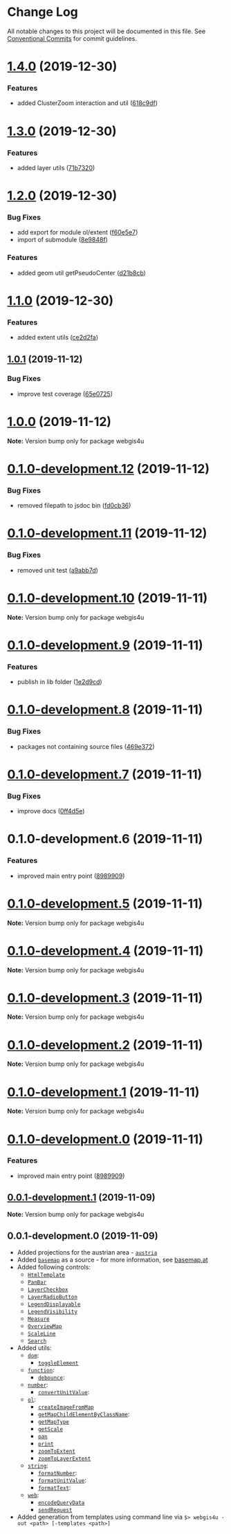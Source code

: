 # Change Log

All notable changes to this project will be documented in this file.
See [Conventional Commits](https://conventionalcommits.org) for commit guidelines.

# [1.4.0](https://github.com/environment-agency-austria/webgis4u/compare/webgis4u@1.3.0...webgis4u@1.4.0) (2019-12-30)


### Features

* added ClusterZoom interaction and util ([618c9df](https://github.com/environment-agency-austria/webgis4u/commit/618c9df36ae3bb80e353814e6965d883507d6168))





# [1.3.0](https://github.com/environment-agency-austria/webgis4u/compare/webgis4u@1.2.0...webgis4u@1.3.0) (2019-12-30)


### Features

* added layer utils ([71b7320](https://github.com/environment-agency-austria/webgis4u/commit/71b7320271a9cd556984c3782139f5a9ad36133a))





# [1.2.0](https://github.com/environment-agency-austria/webgis4u/compare/webgis4u@1.1.0...webgis4u@1.2.0) (2019-12-30)


### Bug Fixes

* add export for module ol/extent ([f60e5e7](https://github.com/environment-agency-austria/webgis4u/commit/f60e5e7b2381fd7c6b5a14e414da251d3ec91e39))
* import of submodule ([8e9848f](https://github.com/environment-agency-austria/webgis4u/commit/8e9848f4030a5f630e7c4b7e5559fe76e81295f2))


### Features

* added geom util getPseudoCenter ([d21b8cb](https://github.com/environment-agency-austria/webgis4u/commit/d21b8cb3a71eebef14699187f6fce9e97d08fdd8))





# [1.1.0](https://github.com/environment-agency-austria/webgis4u/compare/webgis4u@1.0.1...webgis4u@1.1.0) (2019-12-30)


### Features

* added extent utils ([ce2d2fa](https://github.com/environment-agency-austria/webgis4u/commit/ce2d2faabe139572b91ffa6ccadcaef0f6453a12))





## [1.0.1](https://github.com/environment-agency-austria/webgis4u/compare/webgis4u@1.0.0...webgis4u@1.0.1) (2019-11-12)


### Bug Fixes

* improve test coverage ([65e0725](https://github.com/environment-agency-austria/webgis4u/commit/65e07252e214d008d0c43536cc8f667934eaf5ed))





# [1.0.0](https://github.com/environment-agency-austria/webgis4u/compare/webgis4u@0.1.0-development.12...webgis4u@1.0.0) (2019-11-12)

**Note:** Version bump only for package webgis4u





# [0.1.0-development.12](https://github.com/environment-agency-austria/webgis4u/compare/webgis4u@0.1.0-development.11...webgis4u@0.1.0-development.12) (2019-11-12)


### Bug Fixes

* removed filepath to jsdoc bin ([fd0cb36](https://github.com/environment-agency-austria/webgis4u/commit/fd0cb3689fb1f7aed848e663e5afe53fdaf50893))





# [0.1.0-development.11](https://github.com/environment-agency-austria/webgis4u/compare/webgis4u@0.1.0-development.10...webgis4u@0.1.0-development.11) (2019-11-12)


### Bug Fixes

* removed unit test ([a9abb7d](https://github.com/environment-agency-austria/webgis4u/commit/a9abb7d7103c1caf9f2587b8fe00c2a70d8dfc6b))





# [0.1.0-development.10](https://github.com/environment-agency-austria/webgis4u/compare/webgis4u@0.1.0-development.9...webgis4u@0.1.0-development.10) (2019-11-11)

**Note:** Version bump only for package webgis4u





# [0.1.0-development.9](https://github.com/environment-agency-austria/webgis4u/compare/webgis4u@0.1.0-development.8...webgis4u@0.1.0-development.9) (2019-11-11)


### Features

* publish in lib folder ([1e2d9cd](https://github.com/environment-agency-austria/webgis4u/commit/1e2d9cd822c05d9362cd0de167caaa6c324f5a6e))





# [0.1.0-development.8](https://github.com/environment-agency-austria/webgis4u/compare/webgis4u@0.1.0-development.7...webgis4u@0.1.0-development.8) (2019-11-11)


### Bug Fixes

* packages not containing source files ([469e372](https://github.com/environment-agency-austria/webgis4u/commit/469e372ac1d16938950c44080d91fd853229500c))





# [0.1.0-development.7](https://github.com/environment-agency-austria/webgis4u/compare/webgis4u@0.1.0-development.6...webgis4u@0.1.0-development.7) (2019-11-11)


### Bug Fixes

* improve docs ([0ff4d5e](https://github.com/environment-agency-austria/webgis4u/commit/0ff4d5e6105b20753453752ccac9cf6fac017f56))





# 0.1.0-development.6 (2019-11-11)


### Features

* improved main entry point ([8989909](https://github.com/environment-agency-austria/webgis4u/commit/8989909eb36331f54de4b53a762cfb47b10e447c))





# [0.1.0-development.5](https://github.com/environment-agency-austria/webgis4u/compare/webgis4u@0.1.0-development.4...webgis4u@0.1.0-development.5) (2019-11-11)

**Note:** Version bump only for package webgis4u





# [0.1.0-development.4](https://github.com/environment-agency-austria/webgis4u/compare/webgis4u@0.1.0-development.3...webgis4u@0.1.0-development.4) (2019-11-11)

**Note:** Version bump only for package webgis4u





# [0.1.0-development.3](https://github.com/environment-agency-austria/webgis4u/compare/webgis4u@0.1.0-development.2...webgis4u@0.1.0-development.3) (2019-11-11)

**Note:** Version bump only for package webgis4u





# [0.1.0-development.2](https://github.com/environment-agency-austria/webgis4u/compare/webgis4u@0.1.0-development.1...webgis4u@0.1.0-development.2) (2019-11-11)

**Note:** Version bump only for package webgis4u





# [0.1.0-development.1](https://github.com/environment-agency-austria/webgis4u/compare/webgis4u@0.1.0-development.0...webgis4u@0.1.0-development.1) (2019-11-11)

**Note:** Version bump only for package webgis4u





# [0.1.0-development.0](https://github.com/environment-agency-austria/webgis4u/compare/webgis4u@0.0.1-development.1...webgis4u@0.1.0-development.0) (2019-11-11)


### Features

* improved main entry point ([8989909](https://github.com/environment-agency-austria/webgis4u/commit/8989909eb36331f54de4b53a762cfb47b10e447c))





## [0.0.1-development.1](https://github.com/environment-agency-austria/webgis4u/compare/webgis4u@0.0.1-development.0...webgis4u@0.0.1-development.1) (2019-11-09)

**Note:** Version bump only for package webgis4u





## 0.0.1-development.0 (2019-11-09)

* Added projections for the austrian area - [`austria`](./src/webgis4u/ol/proj/austria.js)
* Added [`basemap`](./src/webgis4u/ol/source/basemap.js) as a source - for more information, see [basemap.at](https://www.basemap.at/)
* Added following controls:
  * [`HtmlTemplate`](./src/webgis4u/ol/control/HtmlTemplate.js)
  * [`PanBar`](./src/webgis4u/ol/control/PanBar.js)
  * [`LayerCheckbox`](./src/webgis4u/ol/control/LayerCheckbox.js)
  * [`LayerRadioButton`](./src/webgis4u/ol/control/LayerRadioButton.js)
  * [`LegendDisplayable`](./src/webgis4u/ol/control/LegendDisplayable.js)
  * [`LegendVisibility`](./src/webgis4u/ol/control/LegendVisibility.js)
  * [`Measure`](./src/webgis4u/ol/control/Measure.js)
  * [`OverviewMap`](./src/webgis4u/ol/control/OverviewMap.js)
  * [`ScaleLine`](./src/webgis4u/ol/control/ScaleLine.js)
  * [`Search`](./src/webgis4u/ol/control/Search.js)
* Added utils:
  * [`dom`](./src/webgis4u/util/dom.js):
    * [`toggleElement`](./src/webgis4u/util/dom/toggleElement.js)
  * [`function`](./src/webgis4u/util/function.js):
    * [`debounce`](./src/webgis4u/util/function/debounce.js):
  * [`number`](./src/webgis4u/util/number.js):
    * [`convertUnitValue`](./src/webgis4u/util/number/convertUnitValue.js):
  * [`ol`](./src/webgis4u/util/ol.js):
    * [`createImageFromMap`](./src/webgis4u/ol/util/createImageFromMap.js)
    * [`getMapChildElementByClassName`](./src/webgis4u/util/ol/getMapChildElementByClassName.js):
    * [`getMapType`](./src/webgis4u/ol/util/getMapType.js)
    * [`getScale`](./src/webgis4u/ol/util/getScale.js)
    * [`pan`](./src/webgis4u/ol/util/pan.js)
    * [`print`](./src/webgis4u/ol/util/print.js)
    * [`zoomToExtent`](./src/webgis4u/ol/util/zoomToExtent.js)
    * [`zoomToLayerExtent`](./src/webgis4u/ol/util/zoomToLayerExtent.js)
  * [`string`](./src/webgis4u/util/string.js):
    * [`formatNumber`](./src/webgis4u/util/string/formatNumber.js):
    * [`formatUnitValue`](./src/webgis4u/util/string/formatUnitValue.js):
    * [`formatText`](./src/webgis4u/util/string/formatText.js):
  * [`web`](./src/webgis4u/util/web.js):
    * [`encodeQueryData`](./src/webgis4u/util/web/encodeQueryData.js)
    * [`sendRequest`](./src/webgis4u/util/web/sendRequest.js)
* Added generation from templates using command line via `$> webgis4u -out <path> [-templates <path>]`
